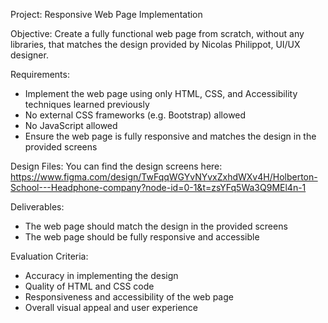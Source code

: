 Project: Responsive Web Page Implementation

Objective:
Create a fully functional web page from scratch, without any libraries, that matches the design provided by Nicolas Philippot, UI/UX designer.

Requirements:

- Implement the web page using only HTML, CSS, and Accessibility techniques learned previously
- No external CSS frameworks (e.g. Bootstrap) allowed
- No JavaScript allowed
- Ensure the web page is fully responsive and matches the design in the provided screens

Design Files:
You can find the design screens here: https://www.figma.com/design/TwFqqWGYvNYvxZxhdWXv4H/Holberton-School---Headphone-company?node-id=0-1&t=zsYFq5Wa3Q9MEl4n-1

Deliverables:

- The web page should match the design in the provided screens
- The web page should be fully responsive and accessible

Evaluation Criteria:

- Accuracy in implementing the design
- Quality of HTML and CSS code
- Responsiveness and accessibility of the web page
- Overall visual appeal and user experience
